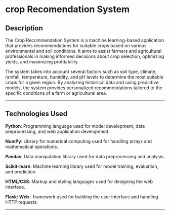 # crop Recomendation System

## **Description**
The Crop Recommendation System is a machine learning-based application that provides recommendations for suitable crops based on various environmental and soil conditions. It aims to assist farmers and agricultural professionals in making informed decisions about crop selection, optimizing yields, and maximizing profitability.

The system takes into account several factors such as soil type, climate, rainfall, temperature, humidity, and pH levels to determine the most suitable crops for a given region. By analyzing historical data and using predictive models, the system provides personalized recommendations tailored to the specific conditions of a farm or agricultural area.

------------
## **Technologies Used**

**Python**: Programming language used for model development, data preprocessing, and web application development. 

**NumPy**: Library for numerical computing used for handling arrays and mathematical operations.

**Pandas**: Data manipulation library used for data preprocessing and analysis.

**Scikit-learn**: Machine learning library used for model training, evaluation, and prediction. 

**HTML/CSS**: Markup and styling languages used for designing the web interface.

**Flask: Web** : framework used for building the user interface and handling HTTP requests. 

--------
